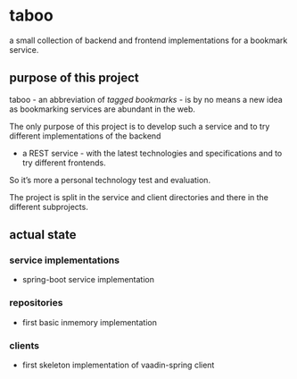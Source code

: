 # taboo
a small collection of backend and frontend implementations for a bookmark service.

## purpose of this project

taboo - an abbreviation of _tagged bookmarks_ - is by no means a new idea as bookmarking services are abundant in the web.

The only purpose of this project is to develop such a service and to try different implementations of the backend 
- a REST service - with the latest technologies and specifications and to try different frontends.

So it’s more a personal technology test and evaluation.

The project is split in the service and client directories and there in the different subprojects. 

## actual state

### service implementations

* spring-boot service implementation

### repositories

* first basic inmemory implementation 

### clients

* first skeleton implementation of vaadin-spring client
